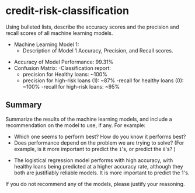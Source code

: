 # credit-risk-classification

Using bulleted lists, describe the accuracy scores and the precision and recall scores of all machine learning models.

* Machine Learning Model 1:
    * Description of Model 1 Accuracy, Precision, and Recall scores.
- Accuracy of Model Performance: 99.31%
- Confusion Matrix:
-Classification report:
	- precision for Healthy loans: ~100% 
	- precision for high-risk loans (1): ~87%
	-recall for healthy loans (0): ~100%
	-recall for high-risk loans: ~95%



## Summary

Summarize the results of the machine learning models, and include a recommendation on the model to use, if any. For example:

* Which one seems to perform best? How do you know it performs best?
* Does performance depend on the problem we are trying to solve? (For example, is it more important to predict the `1`'s, or predict the `0`'s? )

- The logistical regression model performs with high accuracy, with healthy loans being predicted at a higher accuracy rate, although they both are justifiably reliable models. It is more important to predict the 1's. 

If you do not recommend any of the models, please justify your reasoning.
